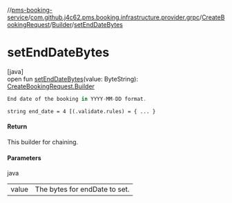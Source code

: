 //[pms-booking-service](../../../../index.md)/[com.github.j4c62.pms.booking.infrastructure.provider.grpc](../../index.md)/[CreateBookingRequest](../index.md)/[Builder](index.md)/[setEndDateBytes](set-end-date-bytes.md)

# setEndDateBytes

[java]\
open fun [setEndDateBytes](set-end-date-bytes.md)(value: ByteString): [CreateBookingRequest.Builder](index.md)

```kotlin
End date of the booking in YYYY-MM-DD format.

```
`string end_date = 4 [(.validate.rules) = { ... }`

#### Return

This builder for chaining.

#### Parameters

java

| | |
|---|---|
| value | The bytes for endDate to set. |
